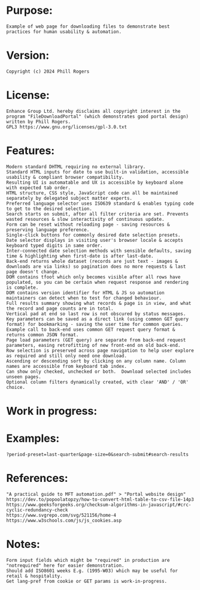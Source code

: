 # Purpose:
	Example of web page for downloading files to demonstrate best practices for human usability & automation.
# Version:
	Copyright (c) 2024 Phill Rogers
# License:
	Enhance Group Ltd. hereby disclaims all copyright interest in the program "FileDownloadPortal" (which demonstrates good portal design) written by Phill Rogers.
	GPL3 https://www.gnu.org/licenses/gpl-3.0.txt
# Features:
	Modern standard DHTML requiring no external library.
	Standard HTML inputs for date to use built-in validation, accessible usability & compliant browser compatibility.
	Resulting UI is automatable and UX is accessible by keyboard alone with expected tab order.
	HTML structure, CSS style, JavaScript code can all be maintained separately by delegated subject matter experts.
	Preferred language selector uses ISO639 standard & enables typing code to get to the desired selection.
	Search starts on submit, after all filter criteria are set. Prevents wasted resources & slow interactivity of continuous update.
	Form can be reset without reloading page - saving resources & preserving language preference.
	Single-click buttons for commonly desired date selection presets.
	Date selector displays in visiting user's browser locale & accepts keyboard typed digits in same order.
	Inter-connected date selection methods with sensible defaults, saving time & highlighting when first-date is after last-date.
	Back-end returns whole dataset (records are just text - images & downloads are via links) so pagination does no more requests & last page doesn't change.
	DOM contains tfoot which only becomes visible after all rows have populated, so you can be certain when request response and rendering is complete.
	DOM contains version identifier for HTML & JS so automation maintainers can detect when to test for changed behaviour.
	Full results summary showing what records & page is in view, and what the record and page counts are in total.
	Vertical pad at end so last row is not obscured by status messages.
	Key parameters can be saved as a direct link (using common GET query format) for bookmarking - saving the user time for common queries.
	Example call to back-end uses common GET request query format & returns common JSON format.
	Page load parameters (GET query) are separate from back-end request parameters, easing retrofitting of new front-end on old back-end.
	Row selection is preserved across page navigation to help user explore as required and still only need one download.
	Ascending or descending sort by clicking on any column name. Column names are accessible from keyboard tab index.
	Can show only checked, unchecked or both.  Download selected includes unseen pages.
	Optional column filters dynamically created, with clear 'AND' / 'OR' choice.
# Work in progress:
# Examples:
	?period-preset=last-quarter&page-size=0&search-submit#search-results
# References:
	"A practical guide to MFT automation.pdf" > "Portal website design"
	https://dev.to/popoolatopzy/how-to-convert-html-table-to-csv-file-14p3
	https://www.geeksforgeeks.org/checksum-algorithms-in-javascript/#crc-cyclic-redundancy-check
	https://www.svgrepo.com/svg/521156/home-4
	https://www.w3schools.com/js/js_cookies.asp
# Notes:
	Form input fields which might be "required" in production are "notrequired" here for easier demonstration.
	Should add ISO8601 weeks E.g. (1995-W03) which may be useful for retail & hospitality.
	Get lang-pref from cookie or GET params is work-in-progress.

